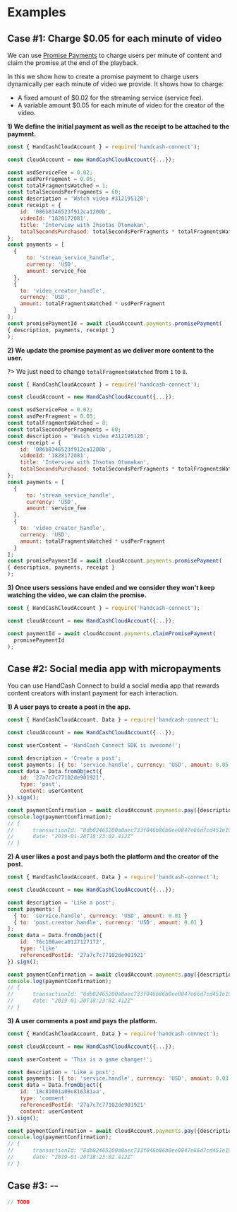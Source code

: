 # Examples

## **Case #1**: Charge \$0.05 for each minute of video

We can use [Promise Payments](/promise-payments.md) to charge users per minute of content and claim the promise at the end of the playback.

In this we show how to create a promise payment to charge users dynamically per each minute of video we provide. It shows how to charge:

- A fixed amount of \$0.02 for the streaming service (service fee).
- A variable amount \$0.05 for each minute of video for the creator of the video.

**1) We define the initial payment as well as the receipt to be attached to the payment.**

```javascript
const { HandCashCloudAccount } = require('handcash-connect');

const cloudAccount = new HandCashCloudAccount({...});

const usdServiceFee = 0.02;
const usdPerFragment = 0.05;
const totalFragmentsWatched = 1;
const totalSecondsPerFragments = 60;
const description = 'Watch video #312195128';
const receipt = {
    id: '086b8346523f912ca1200b',
    videoId: '1828172081',
    title: 'Interview with Ihsotas Otomakan',
    totalSecondsPurchased: totalSecondsPerFragments * totalFragmentsWatched
};
const payments = [
  {
      to: 'stream_service_handle',
      currency: 'USD',
      amount: service_fee
  },
  {
    to: 'video_creator_handle',
    currency: 'USD',
    amount: totalFragmentsWatched * usdPerFragment
  }
];
const promisePaymentId = await cloudAccount.payments.promisePayment(
{ description, payments, receipt }
);
```

**2) We update the promise payment as we deliver more content to the user.**

?> We just need to change `totalFragmentsWatched` from `1` to `8`.

```javascript
const { HandCashCloudAccount } = require('handcash-connect');

const cloudAccount = new HandCashCloudAccount({...});

const usdServiceFee = 0.02;
const usdPerFragment = 0.05;
const totalFragmentsWatched = 8;
const totalSecondsPerFragments = 60;
const description = 'Watch video #312195128';
const receipt = {
    id: '086b8346523f912ca1200b',
    videoId: '1828172081',
    title: 'Interview with Ihsotas Otomakan',
    totalSecondsPurchased: totalSecondsPerFragments * totalFragmentsWatched
};
const payments = [
  {
      to: 'stream_service_handle',
      currency: 'USD',
      amount: service_fee
  },
  {
    to: 'video_creator_handle',
    currency: 'USD',
    amount: totalFragmentsWatched * usdPerFragment
  }
];
const promisePaymentId = await cloudAccount.payments.promisePayment(
{ description, payments, receipt }
);
```

**3) Once users sessions have ended and we consider they won't keep watching the video, we can claim the promise.**

```javascript
const { HandCashCloudAccount } = require('handcash-connect');

const cloudAccount = new HandCashCloudAccount({...});

const paymentId = await cloudAccount.payments.claimPromisePayment(
  promisePaymentId
);
```

## **Case #2**: Social media app with micropayments

You can use HandCash Connect to build a social media app that rewards content creators with instant payment for each interaction.

**1) A user pays to create a post in the app.**

```javascript
const { HandCashCloudAccount, Data } = require('handcash-connect');

const cloudAccount = new HandCashCloudAccount({...});

const userContent = 'HandCash Connect SDK is awesome!';

const description = 'Create a post';
const payments: [{ to: 'service.handle', currency: 'USD', amount: 0.05 }];
const data = Data.fromObject({
    id: '27a7c7c77102de901921',
    type: 'post',
    content: userContent
}).sign();

const paymentConfirmation = await cloudAccount.payments.pay({description, payments, data});
console.log(paymentConfirmation);
// {
//      transactionId: "8db02465200a0aec733f046b86b0ee0847e66d7cd451e198b25c493346ca4601",
//      date: "2019-01-20T18:23:02.412Z"
// }
```

**2) A user likes a post and pays both the platform and the creator of the post.**

```javascript
const { HandCashCloudAccount, Data } = require('handcash-connect');

const cloudAccount = new HandCashCloudAccount({...});

const description = 'Like a post';
const payments: [
  { to: 'service.handle', currency: 'USD', amount: 0.01 }
  { to: 'post.creator.handle', currency: 'USD', amount: 0.01 }
];
const data = Data.fromObject({
    id: '76c100aeca0127127172',
    type: 'like'
    referencedPostId: '27a7c7c77102de901921'
}).sign();

const paymentConfirmation = await cloudAccount.payments.pay({description, payments, data});
console.log(paymentConfirmation);
// {
//      transactionId: "8db02465200a0aec733f046b86b0ee0847e66d7cd451e198b25c493346ca4601",
//      date: "2019-01-20T18:23:02.412Z"
// }
```

**3) A user comments a post and pays the platform.**

```javascript
const { HandCashCloudAccount, Data } = require('handcash-connect');

const cloudAccount = new HandCashCloudAccount({...});

const userContent = 'This is a game changer!';

const description = 'Like a post';
const payments: [{ to: 'service.handle', currency: 'USD', amount: 0.03 }];
const data = Data.fromObject({
    id: '18c81001a09e816381aa',
    type: 'comment'
    referencedPostId: '27a7c7c77102de901921'
    content: userContent
}).sign();

const paymentConfirmation = await cloudAccount.payments.pay({description, payments, data});
console.log(paymentConfirmation);
// {
//      transactionId: "8db02465200a0aec733f046b86b0ee0847e66d7cd451e198b25c493346ca4601",
//      date: "2019-01-20T18:23:02.412Z"
// }
```

## **Case #3**: --

```javascript
// TODO
```
